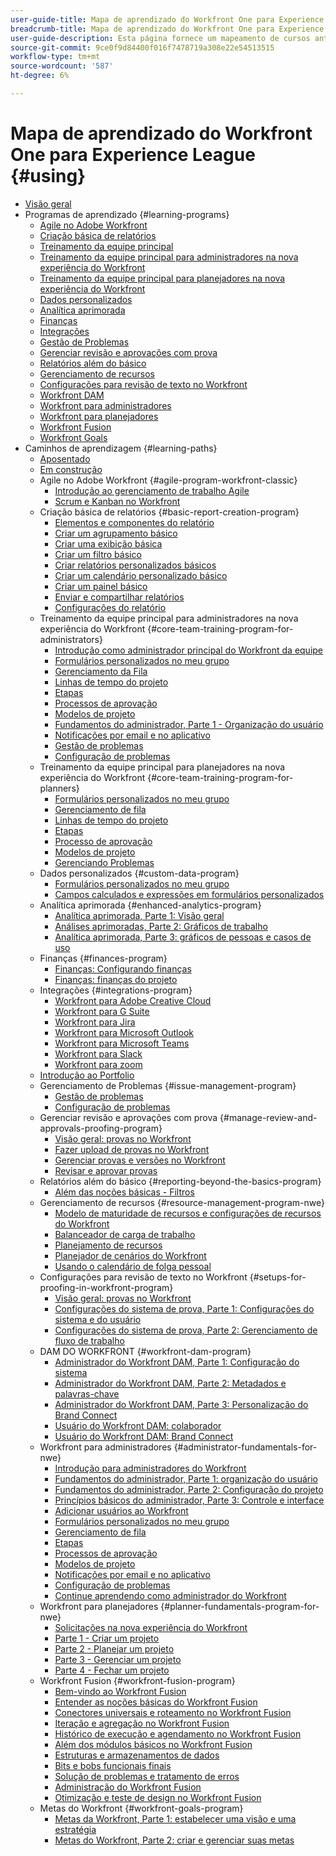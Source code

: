 ```yaml
---
user-guide-title: Mapa de aprendizado do Workfront One para Experience League
breadcrumb-title: Mapa de aprendizado do Workfront One para Experience League
user-guide-description: Esta página fornece um mapeamento de cursos anteriores do Workfront One para cursos Experience League recém-projetados
source-git-commit: 9ce0f9d84400f016f7478719a308e22e54513515
workflow-type: tm+mt
source-wordcount: '587'
ht-degree: 6%

---
```



# Mapa de aprendizado do Workfront One para Experience League {#using}

+ [Visão geral](overview.md)
+ Programas de aprendizado {#learning-programs}
   + [Agile no Adobe Workfront](learning-programs/agile-program-workfront-classic.md)
   + [Criação básica de relatórios](learning-programs/basic-report-creation-program.md)
   + [Treinamento da equipe principal](learning-programs/core-team-training-programs.md)
   + [Treinamento da equipe principal para administradores na nova experiência do Workfront](learning-programs/core-team-training-program-for-administrators.md)
   + [Treinamento da equipe principal para planejadores na nova experiência do Workfront](learning-programs/core-team-training-program-for-planners.md)
   + [Dados personalizados](learning-programs/custom-data-program.md)
   + [Analítica aprimorada](learning-programs/enhanced-analytics-program.md)
   + [Finanças](learning-programs/finances-program.md)
   + [Integrações](learning-programs/integrations-program.md)
   + [Gestão de Problemas](learning-programs/issue-management-program.md)
   + [Gerenciar revisão e aprovações com prova](learning-programs/manage-review-and-approvals-proofing-program.md)
   + [Relatórios além do básico](learning-programs/reporting-beyond-the-basics-program.md)
   + [Gerenciamento de recursos](learning-programs/resource-management-program-nwe.md)
   + [Configurações para revisão de texto no Workfront](learning-programs/setups-for-proofing-in-workfront-program.md)
   + [Workfront DAM](learning-programs/workfront-dam-program.md)
   + [Workfront para administradores](learning-programs/administrator-fundamentals-for-nwe.md)
   + [Workfront para planejadores](learning-programs/planner-fundamentals-program-for-nwe.md)
   + [Workfront Fusion](learning-programs/workfront-fusion-program.md)
   + [Workfront Goals](learning-programs/workfront-goals-program.md)
+ Caminhos de aprendizagem {#learning-paths}
   + [Aposentado](learning-paths/retired.md)
   + [Em construção](learning-paths/under-construction.md)
   + Agile no Adobe Workfront {#agile-program-workfront-classic}
      + [Introdução ao gerenciamento de trabalho Agile](learning-paths/agile-program-workfront-classic/introduction-to-agile-work-management-MCBRAPWYD6P5E6DM2AXOEOE7FV3E.md)
      + [Scrum e Kanban no Workfront](learning-paths/agile-program-workfront-classic/scrum-and-kanban-in-adobe-workfront-MCUZT46N4LZBADHLJTVQE7WXN6HY.md)
   + Criação básica de relatórios {#basic-report-creation-program}
      + [Elementos e componentes do relatório](learning-paths/basic-report-creation-program/basic-reporting-reporting-elements-and-components-in-the-new-workfront-experienc-20Y4X000000Cai3UAC.md)
      + [Criar um agrupamento básico](learning-paths/basic-report-creation-program/basic-reporting-create-a-basic-grouping-20Y4X000000CamjUAC.md)
      + [Criar uma exibição básica](learning-paths/basic-report-creation-program/basic-reporting-create-a-basic-view-20Y4X000000CanmUAC.md)
      + [Criar um filtro básico](learning-paths/basic-report-creation-program/basic-reporting-create-a-basic-filter-20Y4X000000CanwUAC.md)
      + [Criar relatórios personalizados básicos](learning-paths/basic-report-creation-program/basic-reporting-create-basic-custom-reports-20Y4X000000Cao6UAC.md)
      + [Criar um calendário personalizado básico](learning-paths/basic-report-creation-program/basic-reporting-create-a-basic-custom-calendar-20Y4X000000CaqgUAC.md)
      + [Criar um painel básico](learning-paths/basic-report-creation-program/create-a-basic-dashboard-in-the-new-workfront-experience-20Y4X000000CaunUAC.md)
      + [Enviar e compartilhar relatórios](learning-paths/basic-report-creation-program/send-and-share-reports-in-the-new-workfront-experience-20Y4X000000CauxUAC.md)
      + [Configurações do relatório](learning-paths/basic-report-creation-program/report-settings-in-the-new-workfront-experience-20Y4X000000Cav7UAC.md)
   + Treinamento da equipe principal para administradores na nova experiência do Workfront {#core-team-training-program-for-administrators}
      + [Introdução como administrador principal do Workfront da equipe](learning-paths/core-team-training-program-for-administrators/getting-started-as-a-workfront-administrator-20Y0z000000bn1MEAQ.md)
      + [Formulários personalizados no meu grupo](learning-paths/core-team-training-program-for-administrators/custom-forms-in-the-new-workfront-experience-final-20Y4X000000CaTmUAK.md)
      + [Gerenciamento da Fila](learning-paths/core-team-training-program-for-administrators/queue-management-20Y0z000000bn20EAA.md)
      + [Linhas de tempo do projeto](learning-paths/core-team-training-program-for-administrators/project-timelines-in-the-new-workfront-experience-20Y4X000000CaWgUAK.md)
      + [Etapas](learning-paths/core-team-training-program-for-administrators/milestones-for-the-new-workfront-experience-20Y4X000000CaXAUA0.md)
      + [Processos de aprovação](learning-paths/core-team-training-program-for-administrators/approval-processes-in-the-new-workfront-experience-20Y4X000000CaXFUA0.md)
      + [Modelos de projeto](learning-paths/core-team-training-program-for-administrators/project-templates-in-the-new-workfront-experience-20Y4X000000CaWqUAK.md)
      + [Fundamentos do administrador, Parte 1 - Organização do usuário](learning-paths/core-team-training-program-for-administrators/administrator-fundamentals-in-the-new-workfront-experience-part-2-user-organizat-20Y0z000000bmAXEAY.md)
      + [Notificações por email e no aplicativo](learning-paths/core-team-training-program-for-administrators/email-and-in-app-notifications-in-the-new-workfront-experience-20Y4X000000CaZGUA0.md)
      + [Gestão de problemas](learning-paths/core-team-training-program-for-administrators/managing-issues-20Y0z000000bn2eEAA.md)
      + [Configuração de problemas](learning-paths/core-team-training-program-for-administrators/setting-up-issues-20Y4X000000CaSjUAK.md)
   + Treinamento da equipe principal para planejadores na nova experiência do Workfront {#core-team-training-program-for-planners}
      + [Formulários personalizados no meu grupo](learning-paths/core-team-training-program-for-planners/custom-forms-in-the-new-workfront-experience-final-20Y4X000000CaTmUAK.md)
      + [Gerenciamento de fila](learning-paths/core-team-training-program-for-planners/queue-management-20Y0z000000bn20EAA.md)
      + [Linhas de tempo do projeto](learning-paths/core-team-training-program-for-planners/project-timelines-in-the-new-workfront-experience-20Y4X000000CaWgUAK.md)
      + [Etapas](learning-paths/core-team-training-program-for-planners/milestones-for-the-new-workfront-experience-20Y4X000000CaXAUA0.md)
      + [Processo de aprovação](learning-paths/core-team-training-program-for-planners/approval-processes-in-the-new-workfront-experience-20Y4X000000CaXFUA0.md)
      + [Modelos de projeto](learning-paths/core-team-training-program-for-planners/project-templates-in-the-new-workfront-experience-20Y4X000000CaWqUAK.md)
      + [Gerenciando Problemas](learning-paths/core-team-training-program-for-planners/managing-issues-20Y0z000000bn2eEAA.md)
   + Dados personalizados {#custom-data-program}
      + [Formulários personalizados no meu grupo](learning-paths/custom-data-program/custom-forms-in-the-new-workfront-experience-final-MCC2AF4MH6NRHKHJJBXO6T65DHUU.md)
      + [Campos calculados e expressões em formulários personalizados](learning-paths/custom-data-program/calculated-fields-and-expressions-in-custom-forms-MCJTAA33NSFZHJPEKZWBQY522CK4.md)
   + Analítica aprimorada {#enhanced-analytics-program}
      + [Analítica aprimorada, Parte 1: Visão geral](learning-paths/enhanced-analytics-program/enhanced-analytics-part-1-overview-MCGVS3CNHMGNGPTM4CX4O23EZC4A.md)
      + [Análises aprimoradas, Parte 2: Gráficos de trabalho](learning-paths/enhanced-analytics-program/enhanced-analytics-part-2-work-charts-MCUCOBQSU56NE7HPPRSAWSYJW4DQ.md)
      + [Analítica aprimorada, Parte 3: gráficos de pessoas e casos de uso](learning-paths/enhanced-analytics-program/enhanced-analytics-part-3-people-charts-and-common-use-cases-MCJZFZY7AXP5BPJB2JWW6II3SZ5Y.md)
   + Finanças {#finances-program}
      + [Finanças: Configurando finanças](learning-paths/finances-program/finances-setting-up-finances-MCAVHY5UBBMVDDRP3ZVGYQPAAJRI.md)
      + [Finanças: finanças do projeto](learning-paths/finances-program/finances-project-finances-in-the-new-workfront-experience-MCESNJMZFSUFDDDDIB7WTM3K3BCY.md)
   + Integrações {#integrations-program}
      + [Workfront para Adobe Creative Cloud](learning-paths/integrations-program/integrations-adobe-creative-cloud-MCCBICE6V2IFA57NGSOXHOIC3GKQ.md)
      + [Workfront para G Suite](learning-paths/integrations-program/integrations-g-suite-MCRUOTKTEABBEDNOCABRIDD7RVMQ.md)
      + [Workfront para Jira](learning-paths/integrations-program/integrations-jira-MCUIK23LC42VGB5F7MLMYDAL7K2Q.md)
      + [Workfront para Microsoft Outlook](learning-paths/integrations-program/integrations-microsoft-outlook-MCBOMOAWLJQZE6PD524UP4YBEIKQ.md)
      + [Workfront para Microsoft Teams](learning-paths/integrations-program/integrations-microsoft-teams-MCHCOAP6WXRNDTDI3F4GLBIKUHTA.md)
      + [Workfront para Slack](learning-paths/integrations-program/integrations-workfront-for-slack-MCZFKUF22JEFGM5GLYZ3VD26BJJU.md)
      + [Workfront para zoom](learning-paths/integrations-program/integrations-zoom-MCU6M6VJZHGNDEZBTISBHTLXU2SE.md)
   + [Introdução ao Portfolio](learning-paths/introduction-to-portfolios-in-the-new-workfront-experience-MCEMLOVTAZFNG2JMKTZ5AIZMFJOI.md)
   + Gerenciamento de Problemas {#issue-management-program}
      + [Gestão de problemas](learning-paths/issue-management-program/managing-issues-MCCKLHDW5OQNHGZCZRVG34776TWU.md)
      + [Configuração de problemas](learning-paths/issue-management-program/setting-up-issues-MCMJS6NVKY4BBKJD7GQWOHXZZJW4.md)
   + Gerenciar revisão e aprovações com prova {#manage-review-and-approvals-proofing-program}
      + [Visão geral: provas no Workfront](learning-paths/manage-review-and-approvals-proofing-program/overview-proofing-in-workfront-in-the-new-workfront-experience-MC6FB2EWO63JGGZIMJ6RPV7GYEWM.md)
      + [Fazer upload de provas no Workfront](learning-paths/manage-review-and-approvals-proofing-program/upload-proofs-in-the-new-workfront-experience-MCR66F3DDATNE75NF4ZXETPKQQEY.md)
      + [Gerenciar provas e versões no Workfront](learning-paths/manage-review-and-approvals-proofing-program/manage-proofs-and-versions-in-the-new-workfront-experience-20Y4X000000CbEOUA0.md)
      + [Revisar e aprovar provas](learning-paths/manage-review-and-approvals-proofing-program/review-and-approve-proofs-in-the-new-workfront-experience-20Y4X000000CbMmUAK.md)
   + Relatórios além do básico {#reporting-beyond-the-basics-program}
      + [Além das noções básicas - Filtros](learning-paths/reporting-beyond-the-basics-program/beyond-the-basic-filters-MCMHSPVRIC55FQTAWUB3YNWQZ47M.md)
   + Gerenciamento de recursos {#resource-management-program-nwe}
      + [Modelo de maturidade de recursos e configurações de recursos do Workfront](learning-paths/resource-management-program-nwe/resource-maturity-model-and-workfront-resource-settings-in-the-new-workfront-exp-MCEG7GR6XRMFCY3FASD3CDHJV6ZA.md)
      + [Balanceador de carga de trabalho](learning-paths/resource-management-program-nwe/workload-balancer-in-the-new-workfront-experience-MCFQ5RSEGHSFGEXNNLC6FEMMSAII.md)
      + [Planejamento de recursos](learning-paths/resource-management-program-nwe/resource-planner-in-the-new-workfront-experience-MCSZAIAEJOUNDO5KOEYJVJWTOPVA.md)
      + [Planejador de cenários do Workfront](learning-paths/resource-management-program-nwe/scenario-planner.md)
      + [Usando o calendário de folga pessoal](learning-paths/resource-management-program-nwe/using-the-personal-time-off-calendar-in-the-new-workfront-experience-MCIOUJUCRMCZBJ3HOUPLPXNXSZLA.md)
   + Configurações para revisão de texto no Workfront {#setups-for-proofing-in-workfront-program}
      + [Visão geral: provas no Workfront](learning-paths/setups-for-proofing-in-workfront-program/overview-proofing-in-workfront-in-the-new-workfront-experience-MC6FB2EWO63JGGZIMJ6RPV7GYEWM.md)
      + [Configurações do sistema de prova, Parte 1: Configurações do sistema e do usuário](learning-paths/setups-for-proofing-in-workfront-program/proof-system-setups-part-1-system-and-user-settings-MCFUCXF7PWWFHIRNIKUULXRLJZW4.md)
      + [Configurações do sistema de prova, Parte 2: Gerenciamento de fluxo de trabalho](learning-paths/setups-for-proofing-in-workfront-program/proof-system-setups-part-2-workflow-management-MCKUF6NTIJ6BGMXHBCXXX6NN53EA.md)
   + DAM DO WORKFRONT {#workfront-dam-program}
      + [Administrador do Workfront DAM, Parte 1: Configuração do sistema](learning-paths/workfront-dam-program/workfront-dam-administrator-part-1-system-setup-MCMJKPUBI52JEDBDCT7HVRLYLXH4.md)
      + [Administrador do Workfront DAM, Parte 2: Metadados e palavras-chave](learning-paths/workfront-dam-program/workfront-dam-administrator-part-2-metadata-and-keywords-MCW5G74KVOTJGFVCRGEDNKLVWNGQ.md)
      + [Administrador do Workfront DAM, Parte 3: Personalização do Brand Connect](learning-paths/workfront-dam-program/workfront-dam-administrator-brand-connect-customization-MCJARI7634BNDBTOB4JP7IVVLNS4.md)
      + [Usuário do Workfront DAM: colaborador](learning-paths/workfront-dam-program/workfront-dam-contributor-MCJGYEKF4XDZCQ7I7ZSFCLBBI5GA.md)
      + [Usuário do Workfront DAM: Brand Connect](learning-paths/workfront-dam-program/workfront-dam-user-brand-connect-MCYJEWMLFP45FRTBJYYWQ6R54W4E.md)
   + Workfront para administradores {#administrator-fundamentals-for-nwe}
      + [Introdução para administradores do Workfront](learning-paths/administrator-fundamentals-for-nwe/getting-started-as-a-workfront-administrator-MCXLYUSVWCCBB5LIZB3WDLKSR24Q.md)
      + [Fundamentos do administrador, Parte 1: organização do usuário](learning-paths/administrator-fundamentals-for-nwe/administrator-fundamentals-in-the-new-workfront-experience-part-1-project-workfl-MCTBVZ3Q3J5RHNLIPPZPFSQRLKUY.md)
      + [Fundamentos do administrador, Parte 2: Configuração do projeto](learning-paths/administrator-fundamentals-for-nwe/administrator-fundamentals-in-the-new-workfront-experience-part-2-user-organizat-MCUPSLH2M2WBDTFI2VKSRE2BRGKY.md)
      + [Princípios básicos do administrador, Parte 3: Controle e interface](learning-paths/administrator-fundamentals-for-nwe/administrator-fundamentals-control-and-interface-experience-MCNCSSMXLPDFEERGVEM4EWL2I4LI.md)
      + [Adicionar usuários ao Workfront](learning-paths/administrator-fundamentals-for-nwe/add-users-to-workfront-in-the-new-workfront-experience-20Y4X000000CaVYUA0.md)
      + [Formulários personalizados no meu grupo](learning-paths/administrator-fundamentals-for-nwe/custom-forms-in-the-new-workfront-experience-final-MCC2AF4MH6NRHKHJJBXO6T65DHUU.md)
      + [Gerenciamento de fila](learning-paths/administrator-fundamentals-for-nwe/queue-management-MCYCJRWK36QZBP7PGMNDMSPRN3LE.md)
      + [Etapas](learning-paths/administrator-fundamentals-for-nwe/milestones-for-the-new-workfront-experience-MCKGV4HGLYCFEITCWXFOIRWJLW7Y.md)
      + [Processos de aprovação](learning-paths/administrator-fundamentals-for-nwe/approval-processes-in-the-new-workfront-experience-MCG72NHD2HPJGZBD7ANMBBNORGBM.md)
      + [Modelos de projeto](learning-paths/administrator-fundamentals-for-nwe/project-templates-in-the-new-workfront-experience-MCGLS7GRNLDZDFPF6AEOGIDZFDG4.md)
      + [Notificações por email e no aplicativo](learning-paths/administrator-fundamentals-for-nwe/email-and-in-app-notifications-in-the-new-workfront-experience-20Y4X000000CaZGUA0.md)
      + [Configuração de problemas](learning-paths/administrator-fundamentals-for-nwe/setting-up-issues-MCMJS6NVKY4BBKJD7GQWOHXZZJW4.md)
      + [Continue aprendendo como administrador do Workfront](learning-paths/administrator-fundamentals-for-nwe/continue-learning-as-a-workfront-administrator-MCVCFIUIET6FF6PEXTGHEVDRMYLE.md)
   + Workfront para planejadores {#planner-fundamentals-program-for-nwe}
      + [Solicitações na nova experiência do Workfront](learning-paths/planner-fundamentals-program-for-nwe/core-team-requests-in-the-new-workfront-experience-20Y0z000000bmzkEAA.md)
      + [Parte 1 - Criar um projeto](learning-paths/planner-fundamentals-program-for-nwe/planner-fundamentals-for-the-new-workfront-experience-20Y0z000000blfZEAQ.md)
      + [Parte 2 - Planejar um projeto](learning-paths/planner-fundamentals-program-for-nwe/planner-fundamentals-for-the-new-workfront-experience-part-2-plan-a-project-20Y0z000000bm79EAA.md)
      + [Parte 3 - Gerenciar um projeto](learning-paths/planner-fundamentals-program-for-nwe/planner-fundamentals-for-the-new-workfront-experience-part-3-manage-a-project-20Y0z000000bm7xEAA.md)
      + [Parte 4 - Fechar um projeto](learning-paths/planner-fundamentals-program-for-nwe/planner-fundamentals-for-the-new-workfront-experience-part-4-close-a-project.md)
   + Workfront Fusion {#workfront-fusion-program}
      + [Bem-vindo ao Workfront Fusion](learning-paths/workfront-fusion-program/welcome-to-fusion-MCA4WNXPOIZ5DHBLTPLZHRTFH2SI.md)
      + [Entender as noções básicas do Workfront Fusion](learning-paths/workfront-fusion-program/understand-the-basics-of-fusion-MCMUGZZO6TYBH75ILCUQ6WGEDBYY.md)
      + [Conectores universais e roteamento no Workfront Fusion](learning-paths/workfront-fusion-program/universal-connectors-and-routing-in-fusion-MCNYZ474LYKNDSDE7PCZFB7CFR44.md)
      + [Iteração e agregação no Workfront Fusion](learning-paths/workfront-fusion-program/iteration-and-aggregation-in-fusion-MC2FVLBDEXCBA4HH7VD4ATZGLSXQ.md)
      + [Histórico de execução e agendamento no Workfront Fusion](learning-paths/workfront-fusion-program/execution-history-and-scheduling-in-fusion-MCOXFXNTIU5ZG4XH6LZ5D5P54JDI.md)
      + [Além dos módulos básicos no Workfront Fusion](learning-paths/workfront-fusion-program/beyond-basic-modules-in-fusion-MCMF5QEBRJEJFYVP2N5CH4CJCLUM.md)
      + [Estruturas e armazenamentos de dados](learning-paths/workfront-fusion-program/data-structures-and-data-stores-MC3J7HVUNPWNC4FLNVZJ24UWVTG4.md)
      + [Bits e bobs funcionais finais](learning-paths/workfront-fusion-program/final-functional-bits-and-bobs-MCUA6BEWSZDJEULJQDBMB2TRWCM4.md)
      + [Solução de problemas e tratamento de erros](learning-paths/workfront-fusion-program/troubleshooting-and-error-handling-MCT4SFAKEY3NDGDJVIHESL2BOP4A.md)
      + [Administração do Workfront Fusion](learning-paths/workfront-fusion-program/fusion-administration-MCI572SLFAXBF5VEKD4R2B3M3PXE.md)
      + [Otimização e teste de design no Workfront Fusion](learning-paths/workfront-fusion-program/design-optimization-and-testing-in-workfront-fusion-MCS7E3SDEEP5F6ZFXWTMHIZKHAOA.md)
   + Metas do Workfront {#workfront-goals-program}
      + [Metas da Workfront, Parte 1: estabelecer uma visão e uma estratégia](learning-paths/workfront-goals-program/workfront-goals-part-1-establish-a-vision-and-strategy-MCBJQVJCURNBDQTAUWA3ZU6IZWSI.md)
      + [Metas do Workfront, Parte 2: criar e gerenciar suas metas](learning-paths/workfront-goals-program/workfront-goals-part-2-creating-and-managing-your-goals-final-MCRNJ6CEYOKNCYRHVXFLV7BF7GQE.md)
